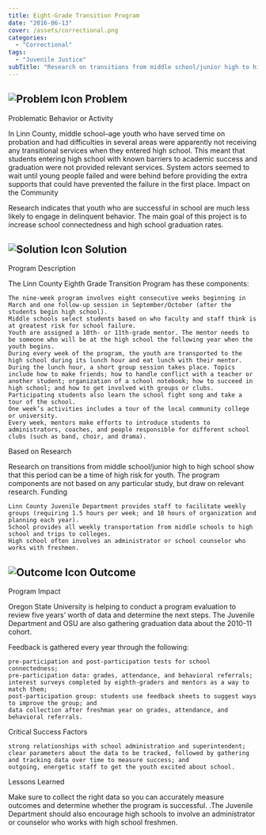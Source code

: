 ```yaml
---
title: Eight-Grade Transition Program
date: "2016-06-13"
cover: /assets/correctional.png
categories:
  - "Correctional"
tags:
  - "Juvenile Justice"
subTitle: "Research on transitions from middle school/junior high to high school show that this period can be a time of high risk for youth."
---
```

## ![Problem Icon](https://github.com/google/material-design-icons/raw/master/alert/1x_web/ic_error_outline_black_48dp.png "Problem") Problem

Problematic Behavior or Activity

In Linn County, middle school–age youth who have served time on probation and had difficulties in several areas were apparently not receiving any transitional services when they entered high school. This meant that students entering high school with known barriers to academic success and graduation were not provided relevant services. System actors seemed to wait until young people failed and were behind before providing the extra supports that could have prevented the failure in the first place.
Impact on the Community

Research indicates that youth who are successful in school are much less likely to engage in delinquent behavior. The main goal of this project is to increase school connectedness and high school graduation rates.

## ![Solution Icon](https://github.com/google/material-design-icons/raw/master/action/1x_web/ic_lightbulb_outline_black_48dp.png "Solution") Solution

Program Description

The Linn County Eighth Grade Transition Program has these components:

    The nine-week program involves eight consecutive weeks beginning in March and one follow-up session in September/October (after the students begin high school).
    Middle schools select students based on who faculty and staff think is at greatest risk for school failure.
    Youth are assigned a 10th- or 11th-grade mentor. The mentor needs to be someone who will be at the high school the following year when the youth begins.
    During every week of the program, the youth are transported to the high school during its lunch hour and eat lunch with their mentor.
    During the lunch hour, a short group session takes place. Topics include how to make friends; how to handle conflict with a teacher or another student; organization of a school notebook; how to succeed in high school; and how to get involved with groups or clubs. Participating students also learn the school fight song and take a tour of the school.
    One week’s activities includes a tour of the local community college or university.
    Every week, mentors make efforts to introduce students to administrators, coaches, and people responsible for different school clubs (such as band, choir, and drama).

Based on Research

Research on transitions from middle school/junior high to high school show that this period can be a time of high risk for youth. The program components are not based on any particular study, but draw on relevant research.
Funding

    Linn County Juvenile Department provides staff to facilitate weekly groups (requiring 1.5 hours per week; and 10 hours of organization and planning each year).
    School provides all weekly transportation from middle schools to high school and trips to colleges.
    High school often involves an administrator or school counselor who works with freshmen.

## ![Outcome Icon](https://github.com/google/material-design-icons/raw/master/action/1x_web/ic_view_list_black_48dp.png "Outcome") Outcome
Program Impact

Oregon State University is helping to conduct a program evaluation to review five years’ worth of data and determine the next steps. The Juvenile Department and OSU are also gathering graduation data about the 2010-11 cohort.

Feedback is gathered every year through the following:

    pre-participation and post-participation tests for school connectedness;
    pre-participation data: grades, attendance, and behavioral referrals;
    interest surveys completed by eighth-graders and mentors as a way to match them;
    post-participation group: students use feedback sheets to suggest ways to improve the group; and
    data collection after freshman year on grades, attendance, and behavioral referrals.

Critical Success Factors

    strong relationships with school administration and superintendent;
    clear parameters about the data to be tracked, followed by gathering and tracking data over time to measure success; and
    outgoing, energetic staff to get the youth excited about school.

Lessons Learned

Make sure to collect the right data so you can accurately measure outcomes and determine whether the program is successful. .The Juvenile Department should also encourage high schools to involve an administrator or counselor who works with high school freshmen.